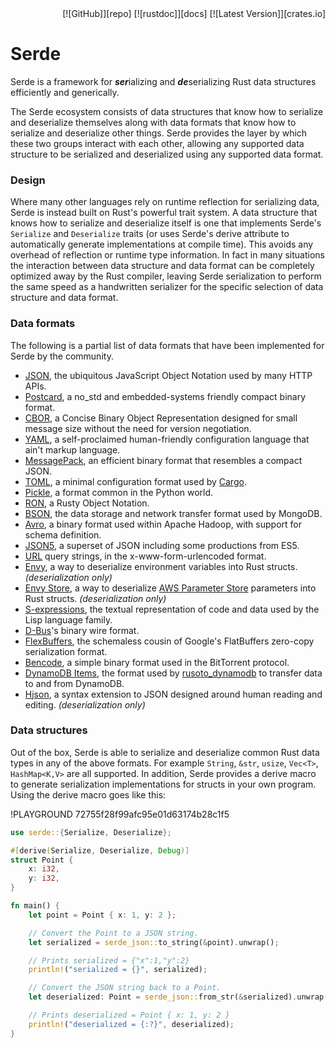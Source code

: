 <span style="float:right">
  [![GitHub]][repo]
  [![rustdoc]][docs]
  [![Latest Version]][crates.io]
</span>

[GitHub]: /img/github.svg
[repo]: https://github.com/serde-rs/serde
[rustdoc]: /img/rustdoc.svg
[docs]: https://docs.serde.rs/serde/
[Latest Version]: https://img.shields.io/crates/v/serde.svg?style=social
[crates.io]: https://crates.io/crates/serde

<div style="clear:both"></div>

# Serde

Serde is a framework for ***ser***ializing and ***de***serializing Rust data
structures efficiently and generically.

The Serde ecosystem consists of data structures that know how to serialize and
deserialize themselves along with data formats that know how to serialize and
deserialize other things. Serde provides the layer by which these two groups
interact with each other, allowing any supported data structure to be serialized
and deserialized using any supported data format.

### Design

Where many other languages rely on runtime reflection for serializing data,
Serde is instead built on Rust's powerful trait system. A data structure that
knows how to serialize and deserialize itself is one that implements Serde's
`Serialize` and `Deserialize` traits (or uses Serde's derive attribute to
automatically generate implementations at compile time). This avoids any
overhead of reflection or runtime type information. In fact in many situations
the interaction between data structure and data format can be completely
optimized away by the Rust compiler, leaving Serde serialization to perform
the same speed as a handwritten serializer for the specific selection of data
structure and data format.

### Data formats

The following is a partial list of data formats that have been implemented for
Serde by the community.

- [JSON], the ubiquitous JavaScript Object Notation used by many HTTP APIs.
- [Postcard], a no\_std and embedded-systems friendly compact binary format.
- [CBOR], a Concise Binary Object Representation designed for small message size
  without the need for version negotiation.
- [YAML], a self-proclaimed human-friendly configuration language that ain't
  markup language.
- [MessagePack], an efficient binary format that resembles a compact JSON.
- [TOML], a minimal configuration format used by [Cargo].
- [Pickle], a format common in the Python world.
- [RON], a Rusty Object Notation.
- [BSON], the data storage and network transfer format used by MongoDB.
- [Avro], a binary format used within Apache Hadoop, with support for schema
  definition.
- [JSON5], a superset of JSON including some productions from ES5.
- [URL] query strings, in the x-www-form-urlencoded format.
- [Envy], a way to deserialize environment variables into Rust structs.
  *(deserialization only)*
- [Envy Store], a way to deserialize [AWS Parameter Store] parameters into Rust
  structs. *(deserialization only)*
- [S-expressions], the textual representation of code and data used by the Lisp
  language family.
- [D-Bus]'s binary wire format.
- [FlexBuffers], the schemaless cousin of Google's FlatBuffers zero-copy
  serialization format.
- [Bencode], a simple binary format used in the BitTorrent protocol.
- [DynamoDB Items], the format used by [rusoto_dynamodb] to transfer data to
  and from DynamoDB.
- [Hjson], a syntax extension to JSON designed around human reading and editing.
  *(deserialization only)*

[JSON]: https://github.com/serde-rs/json
[Postcard]: https://github.com/jamesmunns/postcard
[CBOR]: https://github.com/enarx/ciborium
[YAML]: https://github.com/dtolnay/serde-yaml
[MessagePack]: https://github.com/3Hren/msgpack-rust
[TOML]: https://docs.rs/toml
[Pickle]: https://github.com/birkenfeld/serde-pickle
[RON]: https://github.com/ron-rs/ron
[BSON]: https://github.com/mongodb/bson-rust
[Avro]: https://docs.rs/apache-avro
[JSON5]: https://github.com/callum-oakley/json5-rs
[URL]: https://docs.rs/serde_qs
[Envy]: https://github.com/softprops/envy
[Envy Store]: https://github.com/softprops/envy-store
[Cargo]: http://doc.crates.io/manifest.html
[AWS Parameter Store]: https://docs.aws.amazon.com/systems-manager/latest/userguide/systems-manager-parameter-store.html
[S-expressions]: https://github.com/rotty/lexpr-rs
[D-Bus]: https://docs.rs/zvariant
[FlexBuffers]: https://github.com/google/flatbuffers/tree/master/rust/flexbuffers
[Bencode]: https://github.com/P3KI/bendy
[DynamoDB Items]: https://docs.rs/serde_dynamo
[rusoto_dynamodb]: https://docs.rs/rusoto_dynamodb
[Hjson]: https://github.com/Canop/deser-hjson

### Data structures

Out of the box, Serde is able to serialize and deserialize common Rust data
types in any of the above formats. For example `String`, `&str`, `usize`,
`Vec<T>`, `HashMap<K,V>` are all supported. In addition, Serde provides a derive
macro to generate serialization implementations for structs in your own program.
Using the derive macro goes like this:

!PLAYGROUND 72755f28f99afc95e01d63174b28c1f5
```rust
use serde::{Serialize, Deserialize};

#[derive(Serialize, Deserialize, Debug)]
struct Point {
    x: i32,
    y: i32,
}

fn main() {
    let point = Point { x: 1, y: 2 };

    // Convert the Point to a JSON string.
    let serialized = serde_json::to_string(&point).unwrap();

    // Prints serialized = {"x":1,"y":2}
    println!("serialized = {}", serialized);

    // Convert the JSON string back to a Point.
    let deserialized: Point = serde_json::from_str(&serialized).unwrap();

    // Prints deserialized = Point { x: 1, y: 2 }
    println!("deserialized = {:?}", deserialized);
}
```
